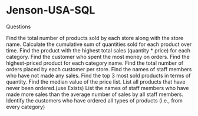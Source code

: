 # Jenson-USA-SQL
Questions

Find the total number of products sold by each store along with the store name.
Calculate the cumulative sum of quantities sold for each product over time.
Find the product with the highest total sales (quantity * price) for each category.
Find the customer who spent the most money on orders.
Find the highest-priced product for each category name.
Find the total number of orders placed by each customer per store.
Find the names of staff members who have not made any sales.
Find the top 3 most sold products in terms of quantity.
Find the median value of the price list. 
List all products that have never been ordered.(use Exists)
List the names of staff members who have made more sales than the average number of sales by all staff members.
Identify the customers who have ordered all types of products (i.e., from every category)
